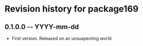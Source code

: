 # Revision history for package169

## 0.1.0.0 -- YYYY-mm-dd

* First version. Released on an unsuspecting world.
